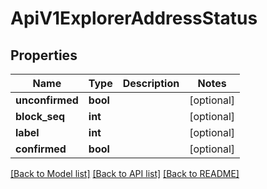 # ApiV1ExplorerAddressStatus

## Properties
Name | Type | Description | Notes
------------ | ------------- | ------------- | -------------
**unconfirmed** | **bool** |  | [optional] 
**block_seq** | **int** |  | [optional] 
**label** | **int** |  | [optional] 
**confirmed** | **bool** |  | [optional] 

[[Back to Model list]](../README.md#documentation-for-models) [[Back to API list]](../README.md#documentation-for-api-endpoints) [[Back to README]](../README.md)


